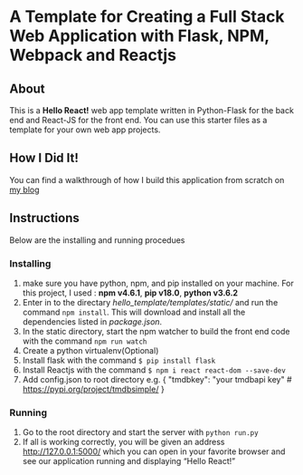 # A Template for Creating a Full Stack Web Application with Flask, NPM, Webpack and Reactjs

## About
This is a **Hello React!** web app template written in Python-Flask for the back end and React-JS for the front end. You can use this starter files as a template for your own web app projects.

## How I Did It!
You can find a walkthrough of how I build this application from scratch on [my blog](https://medium.com/@tonyparkerkenz/a-template-for-creating-a-full-stack-web-application-with-flask-npm-webpack-and-reactjs-be2294b111bd)

## Instructions
Below are the installing and running procedues
### Installing
1. make sure you have python, npm, and pip installed on your machine.
For this project, I used : **npm v4.6.1**, **pip v18.0**, **python v3.6.2**
2. Enter in to the directary *hello_template/templates/static/* and run the command `npm install`. This will download and install all the dependencies listed in *package.json*.
3. In the static directory, start the npm watcher to build the front end code with the command `npm run watch`
4. Create a python virtualenv(Optional)
5. Install flask with the command `$ pip install flask`
6. Install Reactjs with the command `$ npm i react react-dom --save-dev`
7. Add config.json to root directory e.g. {
                                            "tmdbkey": "your tmdbapi key" # https://pypi.org/project/tmdbsimple/
                                        } 
### Running
1. Go to the root directory and start the server with `python run.py`
2. If all is working correctly, you will be given an address http://127.0.0.1:5000/ which you can open in your favorite browser and see our application running and displaying “Hello React!”


